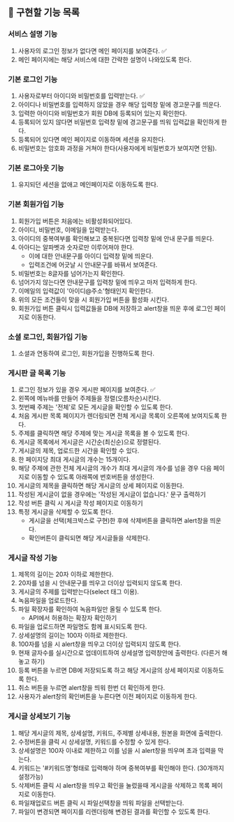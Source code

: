 ## 🚀 구현할 기능 목록

### 서비스 설명 기능

1. 사용자의 로그인 정보가 없다면 메인 페이지를 보여준다. ✅
2. 메인 페이지에는 해당 서비스에 대한 간략한 설명이 나와있도록 한다.

### 기본 로그인 기능

1. 사용자로부터 아이디와 비밀번호를 입력받는다. ✅
2. 아이디나 비밀번호를 입력하지 않았을 경우 해당 입력창 밑에 경고문구를 띄운다.
3. 입력한 아이디와 비밀번호가 회원 DB에 등록되어 있는지 확인한다.
4. 등록되어 있지 않다면 비밀번호 입력창 밑에 경고문구를 띄워 입력값을 확인하게 한다.
5. 등록되어 있다면 메인 페이지로 이동하며 세션을 유지한다.
6. 비밀번호는 암호화 과정을 거쳐야 한다(사용자에게 비밀번호가 보여지면 안됨).

### 기본 로그아웃 기능

1. 유지되던 세션을 없애고 메인페이지로 이동하도록 한다.

### 기본 회원가입 기능

1. 회원가입 버튼은 처음에는 비활성화되어있다.
2. 아이디, 비밀번호, 이메일을 입력받는다.
3. 아이디의 중복여부를 확인해보고 중복된다면 입력창 밑에 안내 문구를 띄운다.
4. 아아디는 알파벳과 숫자로만 이루어져야 한다.
   - 이에 대한 안내문구를 아이디 입력창 밑에 띄운다.
   - 입력조건에 어긋날 시 안내문구를 바꿔서 보여준다.
5. 비밀번호는 8글자를 넘어가는지 확인한다.
6. 넘어가지 않는다면 안내문구를 입력창 밑에 띄우고 마저 입력하게 한다.
7. 이메일의 입력값이 '아이디@주소'형태인지 확인한다.
8. 위의 모든 조건들이 맞을 시 회원가입 버튼을 활성화 시킨다.
9. 회원가입 버튼 클릭시 입력값들을 DB에 저장하고 alert창을 띄운 후에 로그인 페이지로 이동한다.

### 소셜 로그인, 회원가입 기능

1. 소셜과 연동하여 로그인, 회원가입을 진행하도록 한다.

### 게시판 글 목록 기능

1. 로그인 정보가 있을 경우 게시판 페이지를 보여준다. ✅
2. 왼쪽에 메뉴바를 만들어 주제들을 정렬(오름차순)시킨다.
3. 첫번째 주제는 '전체'로 모든 게시글을 확인할 수 있도록 한다.
4. 처음 게시판 목록 페이지가 렌더링되면 전체 게시글 목록이 오른쪽에 보여지도록 한다.
5. 주제를 클릭하면 해당 주제에 맞는 게시글 목록을 볼 수 있도록 한다.
6. 게시글 목록에서 게시글은 시간순(최신순)으로 정렬된다.
7. 게시글의 제목, 업로드한 시간을 확인할 수 있다.
8. 한 페이지당 최대 게시글의 개수는 15개이다.
9. 해당 주제에 관한 전체 게시글의 개수가 최대 게시글의 개수를 넘을 경우 다음 페이지로 이동할 수 있도록 아래쪽에 번호버튼을 생성한다.
10. 게시글의 제목을 클릭하면 해당 게시글의 상세 페이지로 이동한다.
11. 작성된 게시글이 없을 경우에는 '작성된 게시글이 없습니다.' 문구 출력하기
12. 작성 버튼 클릭 시 게시글 작성 페이지로 이동하기
13. 특정 게시글을 삭제할 수 있도록 한다.
    - 게시글을 선택(체크박스로 구현)한 후에 삭제버튼을 클릭하면 alert창을 띄운다.
    - 확인버튼이 클릭되면 해당 게시글들을 삭제한다.

### 게시글 작성 기능

1. 제목의 길이는 20자 이하로 제한한다.
2. 20자를 넘을 시 안내문구를 띄우고 더이상 입력되지 않도록 한다.
3. 게시글의 주제를 입력받는다(select 태그 이용).
4. 녹음파일을 업로드한다.
5. 파일 확장자를 확인하여 녹음파일만 올릴 수 있도록 한다.
   - API에서 허용하는 확장자 확인하기
6. 파일을 업로드하면 파일명도 함께 표시되도록 한다.
7. 상세설명의 길이는 100자 이하로 제한한다.
8. 100자를 넘을 시 alert창을 띄우고 더이상 입력되지 않도록 한다.
9. 현재 글자수를 실시간으로 업데이트하여 상세설명 입력창안에 출력한다. (다른거 해놓고 하기)
10. 등록 버튼을 누르면 DB에 저장되도록 하고 해당 게시글의 상세 페이지로 이동하도록 한다.
11. 취소 버튼을 누르면 alert창을 띄워 한번 더 확인하게 한다.
12. 사용자가 alert창의 확인버튼을 누른다면 이전 페이지로 이동하게 한다.

### 게시글 상세보기 기능

1. 해당 게시글의 제목, 상세설명, 키워드, 주제별 상세내용, 원본을 화면에 출력한다.
2. 수정버튼을 클릭 시 상세설명, 키워드를 수정할 수 있게 한다.
3. 상세설명은 100자 이내로 제한하고 이를 넘을 시 alert창을 띄우며 초과 입력을 막는다.
4. 키워드는 '#키워드명'형태로 입력해야 하며 중복여부를 확인해야 한다. (30개까지 설정가능)
5. 삭제버튼 클릭 시 alert창을 띄우고 확인을 눌렀을때 게시글을 삭제하고 목록 페이지로 이동한다.
6. 파일재업로드 버튼 클릭 시 파일선택창을 띄워 파일을 선택받는다.
7. 파일이 변경되면 페이지를 리렌더링해 변경된 결과를 확인할 수 있도록 한다.
